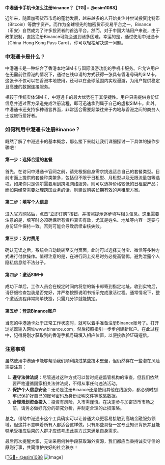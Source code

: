 **中港通卡手机卡怎么注册binance？【TG💪+ @esim1088】**

近年来，随着加密货币市场的蓬勃发展，越来越多的人开始关注并尝试投资比特币（Bitcoin）等数字资产。而作为全球领先的加密货币交易平台之一，Binance（币安）自然成为了许多投资者的首选平台。然而，对于中国大陆用户来说，由于政策限制，直接注册Binance可能会遇到诸多困难。幸运的是，通过使用中港通卡（China-Hong Kong Pass Card），你可以轻松解决这一问题。

### 中港通卡是什么？

中港通卡是一种结合了香港本地SIM卡与国际漫游功能的手机卡服务。它允许用户在无需前往香港的情况下，通过在线申请的方式获得一张具有香港号码的SIM卡。这张卡不仅可以在香港本地使用，还可以在全球范围内实现漫游，为用户提供稳定且高速的数据连接服务。

相较于传统实体SIM卡，中港通卡的最大优势在于其便捷性。用户只需提供身份证信息并通过官方渠道完成注册流程，即可迅速拿到属于自己的虚拟SIM卡。此外，中港通卡还支持多种语言界面，非常适合需要频繁往来于内地与香港之间的商务人士或旅行爱好者。

### 如何利用中港通卡注册Binance？

既然了解了中港通卡的基本概念，那么接下来就让我们详细探讨一下具体的操作步骤吧！

#### 第一步：选择合适的套餐
首先，在访问中港通卡官网之前，请先根据自身需求挑选适合自己的套餐类型。目前市面上提供的套餐种类繁多，包括但不限于日租型、月租型以及无限流量包等选项。如果你只是偶尔需要用到跨境网络服务，则可以选择价格较低的日租型产品；而如果经常需要处理跨国业务的话，则建议购买长期有效的月租型方案。

#### 第二步：填写个人信息
进入官方网站后，点击“立即订购”按钮，并按照提示逐步填写相关信息。这里需要注意的是，填写时必须确保所有资料真实有效，尤其是姓名、地址等内容一定要与身份证件保持一致。否则可能会导致后续审核失败。

#### 第三步：支付费用
确认无误之后，系统会自动跳转至支付页面。此时可以选择支付宝、微信等多种方式进行付款操作。值得注意的是，在进行网上交易时务必提高警惕，避免泄露个人隐私信息给不法分子。

#### 第四步：激活SIM卡
成功下单后，工作人员会在规定时间内将您的新卡邮寄到指定地址。收到实物后，请仔细检查包装是否完好，并严格按照说明书指示完成激活过程。通常情况下，整个激活流程非常简单快捷，只需几分钟就能搞定。

#### 第五步：登录Binance账户
当您的中港通卡处于正常工作状态时，就可以着手准备注册Binance账号了。打开浏览器输入网址www.binance.com，然后按照指引一步步创建新账户。在此过程中，记得将刚才获取到的香港手机号码填入相应位置，以便接收验证码短信。

### 注意事项

虽然使用中港通卡能够帮助我们顺利绕过某些技术壁垒，但仍然存在一些潜在风险需要注意：

1. **遵守法律法规**：尽管通过这种方式可以暂时规避监管机构的审查，但我们依然要严格遵循国家相关法律法规，不得从事任何违法活动。
2. **保护个人信息安全**：无论是注册Binance还是使用其他在线服务，都必须时刻牢记保护好自己的账号密码及身份证明文件等敏感数据。
3. **合理规划资金投入**：投资有风险，入市需谨慎。在决定参与加密货币市场之前，请务必做好充分的研究分析，并制定合理的止损策略。

总之，借助中港通卡这个工具确实可以让普通大众更容易接触到高端金融服务领域，但这并不意味着所有人都适合这样做。只有那些具备一定专业知识背景并且能够承受相应后果的人群才应该考虑此类方式来满足自身需求。

最后再次提醒大家，无论采用何种手段获取海外资源，我们都应当秉持诚实守信的原则行事，共同维护良好的社会秩序！

[[TG💪+ @esim1088](https://t.me/s/esim1088) ![Image](https://i.postimg.cc/4NQfJmqS/Snipaste-2025-05-13-00-14-12.png)]